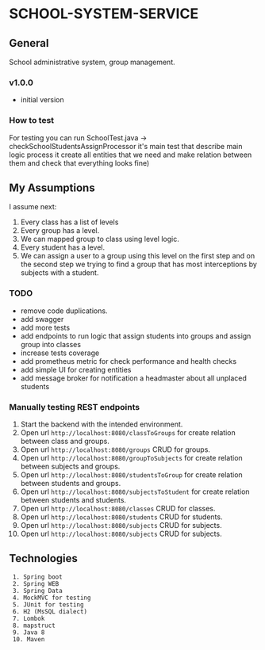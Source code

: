 SCHOOL-SYSTEM-SERVICE
======================
## General
School administrative system, group management. 

### v1.0.0
- initial version

### How to test
For testing you can run SchoolTest.java -> checkSchoolStudentsAssignProcessor it's main test that describe main logic process
 it create all entities that we need and make relation between them and check that everything looks fine)

## My Assumptions
 I assume next:
  1) Every class has a list of levels
  2) Every group has a level.
  3) We can mapped group to class using level logic.
  4) Every student has a level.
  5) We can assign a user to a group using this level on the first step and on the second step we trying to find a group that has most interceptions by subjects with a student.
  
### TODO 
 - remove code duplications.
 - add swagger
 - add more tests 
 - add endpoints to run logic that assign students into groups and assign group into classes
 - increase tests coverage
 - add prometheus metric for check performance and health checks
 - add simple UI for creating entities
 - add message broker for notification a headmaster about all unplaced students
 
### Manually testing REST endpoints 
1. Start the backend with the intended environment.
2. Open url `http://localhost:8080/classToGroups` for create relation between class and groups.
3. Open url `http://localhost:8080/groups` CRUD for groups.
4. Open url `http://localhost:8080/groupToSubjects` for create relation between subjects and groups.
5. Open url `http://localhost:8080/studentsToGroup` for create relation between students and groups.
6. Open url `http://localhost:8080/subjectsToStudent` for create relation between students and students.
7. Open url `http://localhost:8080/classes` CRUD for classes.
8. Open url `http://localhost:8080/students` CRUD for students.
9. Open url `http://localhost:8080/subjects` CRUD for subjects.
10. Open url `http://localhost:8080/subjects` CRUD for subjects.

## Technologies
	 1. Spring boot
	 2. Spring WEB
	 3. Spring Data
	 4. MockMVC for testing
	 5. JUnit for testing
	 6. H2 (MsSQL dialect)
	 7. Lombok
	 8. mapstruct
	 9. Java 8
	 10. Maven


